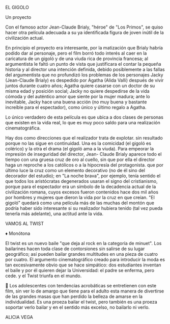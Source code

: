 ---
---

EL GIGOLO 

 Un proyecto 

Con el famoso actor Jean-Claude Brialy, "héroe" de "Los Primos", se quiso hacer otra 
película adecuada a su ya identificada figura de joven inútil de la civilización actual. 

En principio el proyecto era interesante, por la matización que Brialy habría podido dar 
al personaje, pero el film borró todo interés al caer en la caricatura de un gigoló y de una 
viuda rica de provincia francesa; al argumentista le faltó un punto de vista que justificara 
el contar la pequeña historia y al director una intención definida, debido posiblemente a 
las fallas del argumentista que no profundizó los problemas de los personajes Jacky 
(Jean-Claude Brialy) es despedido por Agatha (Alida Valli) después de vivir juntos durante 
cuatro años; Agatha quiere casarse con un doctor de su misma edad y posición social; 
Jacky no quiere despedirse de la vida cómoda y del auténtico amor que siente por la 
mujer madura; ante lo inevitable, Jacky hace una buena acción (no muy buena y bastante 
increíble para el espectador), como único y último regalo a Agatha. 

Lo único verdadero de esta película es que ubica a dos clases de personas que existen 
en la vida real, lo que es muy poco saldo para una realización cinematográfica. 

Hay dos como direcciones que el realizador trata de explotar. sin resultado porque no 
las sigue en continuidad. Una es la comicidad (el gigoló es colérico) y la otra el drama (el 
gigoló ama a la viuda). Para empeorar la impresión de inseguridad del director, Jean-
Claude Brialy aparece todo el tiempo con una gruesa cruz de oro al cuello, sin que por 
ella el director haga un reproche a los católicos o a la hipocresía del protagonista. que 
por último luce la cruz como un elemento decorativo (no de él sino del decorador del 
estudio); en "La noche brava", por ejemplo, tenía sentido el que todos los aristócratas 
degenerados usaran el signo del cristianismo, porque para el espectador era un símbolo 
de la decadencia actual de la civilización romana, cuyos excesos fueron contenidos 
hace dos mil años por hombres y mujeres que dieron la vida por la cruz en que creían. 
"El gigoló" quedará como una película más de las muchas del montón que podría haber 
sido interesante si su realizador hubiera tenido (tal vez pueda tenerla más adelante), una 
actitud ante la vida. 

VAMOS AL TWIST 

 ♦ Monótona 

El twist es un nuevo baile "que deja al rock en la categoría de minuet". Los bailarines 
hacen toda clase de contorsiones sin salirse de su lugar geográfico; así pueden bailar 
grandes multitudes en una pieza de cuatro por cuatro. El argumento cinematográfico 
creado para introducir la moda es tan excesivamente obvio que se hace simpático: dos 
estudiantes inventan el baile y por él quieren dejar la Universidad: el padre se enferma, 
pero cede. y el Twist triunfa en el mundo. 


Los adolescentes con tendencias acrobáticas se entretienen con este film, sin ver lo de 
amargo que tiene para el adulto esta manera de divertirse de las grandes masas que han 
perdido la belleza de amarse en la individualidad. Es una proeza bailar el twist, pero 
también es una proeza soportar verlo bailar y en el sentido más excelso, no bailarlo ni 
verlo. 

 ALICIA VEGA 


